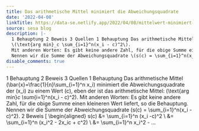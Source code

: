 ```yaml
---
title: Das arithmetische Mittel minimiert die Abweichungsquadrate
date: '2022-04-08'
linkTitle: https://data-se.netlify.app/2022/04/08/mittelwert-minimiert-abweichungsquadrate/
source: sesa blog
description: |-
  1 Behauptung 2 Beweis 3 Quellen 1 Behauptung Das arithmetische Mittel \(\bar{x}=\frac{1}{n}\sum_{i=1}^n x_i\) minimiert die Abweichungsquadrate der \(x_i\) zu einem Wert \(c\), eben der ist das arithmetische Mittel:
  \(\text{arg min}_c \sum_{i=1}^n(x_i - c)^2\).
  Mit anderen Worten: Es gibt keine andere Zahl, für die obige Summe einen kleineren Wert liefert, so die Behauptung.
  Nennen wir die Summe der Abweichungsquadrate \(s(c) = \sum_{i=1}^n(x_i -c)^2\). 2 Beweis \[ \begin{aligned} s(c) &amp;= \sum_{i=1}^n (x_i -c)^2 \\ &amp;= \sum_{i=1}^n (x_i^2 - 2x_ic + c^2) \\ &amp;= \sum_{i=1}^n x_i^2 - ...
disable_comments: true
---
```

1 Behauptung 2 Beweis 3 Quellen 1 Behauptung Das arithmetische Mittel \(\bar{x}=\frac{1}{n}\sum_{i=1}^n x_i\) minimiert die Abweichungsquadrate der \(x_i\) zu einem Wert \(c\), eben der ist das arithmetische Mittel:
\(\text{arg min}_c \sum_{i=1}^n(x_i - c)^2\).
Mit anderen Worten: Es gibt keine andere Zahl, für die obige Summe einen kleineren Wert liefert, so die Behauptung.
Nennen wir die Summe der Abweichungsquadrate \(s(c) = \sum_{i=1}^n(x_i -c)^2\). 2 Beweis \[ \begin{aligned} s(c) &amp;= \sum_{i=1}^n (x_i -c)^2 \\ &amp;= \sum_{i=1}^n (x_i^2 - 2x_ic + c^2) \\ &amp;= \sum_{i=1}^n x_i^2 - ...